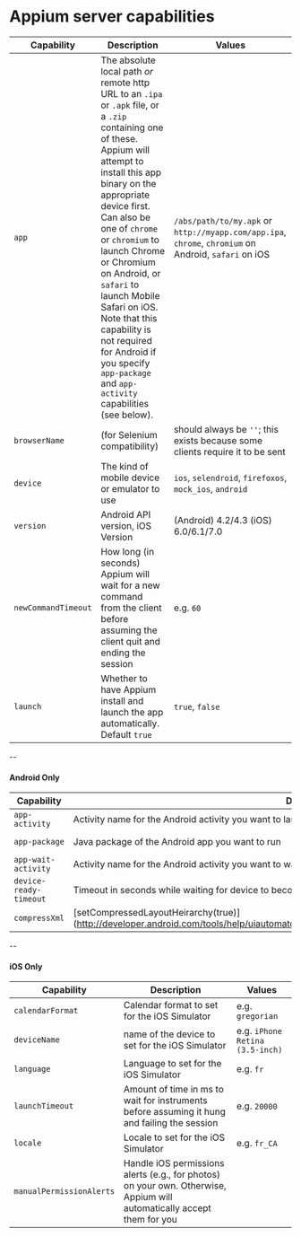 Appium server capabilities
==========

|Capability|Description|Values|
|----|-----------|-------|
|`app`|The absolute local path _or_ remote http URL to an `.ipa` or `.apk` file, or a `.zip` containing one of these. Appium will attempt to install this app binary on the appropriate device first. Can also be one of `chrome` or `chromium` to launch Chrome or Chromium on Android, or `safari` to launch Mobile Safari on iOS. Note that this capability is not required for Android if you specify `app-package` and `app-activity` capabilities (see below).|`/abs/path/to/my.apk` or `http://myapp.com/app.ipa`, `chrome`, `chromium` on Android, `safari` on iOS|
|`browserName`|(for Selenium compatibility)|should always be `''`; this exists because some clients require it to be sent|
|`device`|The kind of mobile device or emulator to use|`ios`, `selendroid`, `firefoxos`, `mock_ios`, `android` |
|`version`|Android API version, iOS Version|(Android) 4.2/4.3 (iOS) 6.0/6.1/7.0|
|`newCommandTimeout`|How long (in seconds) Appium will wait for a new command from the client before assuming the client quit and ending the session|e.g. `60`|
|`launch`|Whether to have Appium install and launch the app automatically. Default `true`|`true`, `false`|

--

#### Android Only

|Capability|Description|Values|
|----|-----------|-------|
|`app-activity`| Activity name for the Android activity you want to launch from your package|`MainActivity`, `.Settings`|
|`app-package`| Java package of the Android app you want to run|`com.example.android.myApp`, `com.android.settings`|
|`app-wait-activity`| Activity name for the Android activity you want to wait for|`SplashActivity`|
|`device-ready-timeout`| Timeout in seconds while waiting for device to become ready|`5`|
|`compressXml`| [setCompressedLayoutHeirarchy(true)](http://developer.android.com/tools/help/uiautomator/UiDevice.html#setCompressedLayoutHeirarchy(boolean\))| `true`|

--

#### iOS Only

|Capability|Description|Values|
|----|-----------|-------|
|`calendarFormat`| Calendar format to set for the iOS Simulator|e.g. `gregorian`|
|`deviceName`| name of the device to set for the iOS Simulator|e.g. `iPhone Retina (3.5-inch)`|
|`language`| Language to set for the iOS Simulator|e.g. `fr`|
|`launchTimeout`| Amount of time in ms to wait for instruments before assuming it hung and failing the session|e.g. `20000`|
|`locale`| Locale to set for the iOS Simulator|e.g. `fr_CA`|
|`manualPermissionAlerts`| Handle iOS permissions alerts (e.g., for photos) on your own. Otherwise, Appium will automatically accept them for you|
